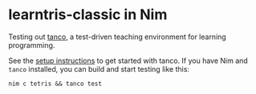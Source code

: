 # learntris-classic in Nim

Testing out [tanco](https://github.com/tangentcode/tanco), a test-driven teaching environment for learning programming.

See the [setup instructions](https://tangentcode.com/setup) to get started with tanco. If you have Nim and `tanco` installed, you can build and start testing like this:

`nim c tetris && tanco test`
